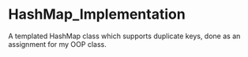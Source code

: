 # HashMap_Implementation
 A templated HashMap class which supports duplicate keys, done as an assignment for my OOP class.
